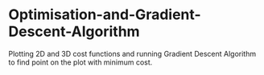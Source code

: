 # Optimisation-and-Gradient-Descent-Algorithm
 Plotting 2D and 3D cost functions and running Gradient Descent Algorithm to find point on the plot with minimum cost.

